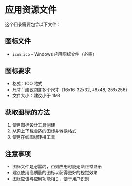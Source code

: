 # 应用资源文件

这个目录需要包含以下文件：

## 图标文件
- `icon.ico` - Windows 应用图标文件（必需）

## 图标要求
- 格式：ICO 格式
- 尺寸：建议包含多个尺寸（16x16, 32x32, 48x48, 256x256）
- 文件大小：建议小于 1MB

## 获取图标的方法
1. 使用图标设计工具创建
2. 从网上下载合适的图标并转换格式
3. 使用在线图标转换工具

## 注意事项
- 图标文件是必需的，否则应用可能无法正常显示
- 建议使用高质量的图标以获得更好的视觉效果
- 图标应该与应用功能相关，便于用户识别
